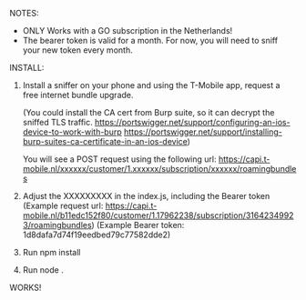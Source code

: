 NOTES:

-   ONLY Works with a GO subscription in the Netherlands!
-   The bearer token is valid for a month. For now, you will need to sniff your new token every month.

INSTALL:

1.  Install a sniffer on your phone and using the T-Mobile app, request a free internet bundle upgrade.


    (You could install the CA cert from Burp suite, so it can decrypt the sniffed TLS traffic.
    https://portswigger.net/support/configuring-an-ios-device-to-work-with-burp
    https://portswigger.net/support/installing-burp-suites-ca-certificate-in-an-ios-device)

    You will see a POST request using the following url: https://capi.t-mobile.nl/xxxxxx/customer/1.xxxxxx/subscription/xxxxxx/roamingbundles

2.  Adjust the XXXXXXXXX in the index.js, including the Bearer token
    (Example request url: https://capi.t-mobile.nl/b11edc152f80/customer/1.17962238/subscription/31642349923/roamingbundles)
    (Example Bearer token: 1d8dafa7d74f19eedbed79c77582dde2)

3.  Run npm install
4.  Run node .

WORKS!
